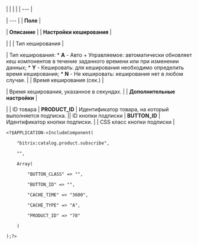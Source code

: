 |  |  |  |
| --- |

| --- |
| **Поле** |

| **Описание** |
| **Настройки кеширования** |

| |
| Тип кеширования |

| Тип кеширования:  * **A** - Авто + Управляемое: автоматически обновляет кеш компонентов в течение заданного времени или при изменении данных; * **Y** - Кешировать: для кеширования необходимо определить время кеширования; * **N** - Не кешировать: кеширования нет в любом случае. |
| Время кеширования (сек.) |

| Время кеширования, указанное в секундах. |
| **Дополнительные настройки** |

| |
 ID товара | **PRODUCT\_ID** | Идентификатор товара, на который выполняется подписка. || ID кнопки подписки | **BUTTON\_ID** | Идентификатор кнопки подписки. |
| CSS класс кнопки подписки |

```
<?$APPLICATION->IncludeComponent(

	"bitrix:catalog.product.subscribe",

	"",

	Array(

		"BUTTON_CLASS" => "",

		"BUTTON_ID" => "",

		"CACHE_TIME" => "3600",

		"CACHE_TYPE" => "A",

		"PRODUCT_ID" => "78"

	)

);?>
```